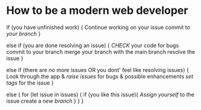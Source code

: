 # How to be a modern web developer

If (you have unfinished work) {
    Continue working on your issue
    commit to *your branch*
}

else if (you are done resolving an issue) {
    _CHECK_ your code for bugs
    commit to your branch
    merge your branch with the main branch
    resolve the issue
}

else if (there are no more issues OR you dont' feel like resolving issues) {
    Look through the app & _raise issues_ for bugs & possible enhancements
    _set tags_ for the issue
}

else {
    for (let issue in issues) {
        if (you like this issue){
            _Assign yourself_ to the issue
            create a *new branch*
        }
    }
}